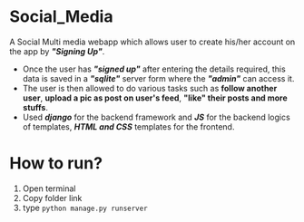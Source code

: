 # Social_Media
A Social Multi media webapp which allows user to create his/her account on the app by _**"Signing Up"**_.
- Once the user has _**"signed up"**_ after entering the details required, this data is saved in a _**"sqlite"**_ server form where the _**"admin"**_ can access it. 
- The user is then allowed to do various tasks such as __follow another user__, __upload a pic as post on user's feed__, __"like" their posts and more stuffs__. 
- Used _**django**_ for the backend framework and _**JS**_ for the backend logics of templates, _**HTML and CSS**_ templates for the frontend.

# How to run?
1. Open terminal
2. Copy folder link
3. type `python manage.py runserver`
